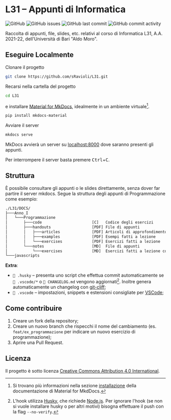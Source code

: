 # L31 – Appunti di Informatica

![GitHub](https://img.shields.io/github/license/sRavioli/L31)
![GitHub issues](https://img.shields.io/github/issues/sRavioli/L31)
![GitHub last commit](https://img.shields.io/github/last-commit/sRavioli/L31)
![GitHub commit activity](https://img.shields.io/github/commit-activity/m/sRavioli/L31)

Raccolta di appunti, file, slides, etc. relativi al corso di Informatica L31,
A.A. 2021-22, dell'Università di Bari "Aldo Moro".

## Eseguire Localmente

Clonare il progetto

```bash
git clone https://github.com/sRavioli/L31.git
```

Recarsi nella cartella del progetto

```bash
cd L31
```

e installare [Material for MkDocs](https://squidfunk.github.io/mkdocs-material/),
idealmente in un ambiente virtuale[^1].

```bash
pip install mkdocs-material
```

Avviare il server

```bash
mkdocs serve
```

MkDocs avvierà un server su [localhost:8000](http://localhost:8000/) dove
saranno presenti gli appunti.

<!-- markdownlint-disable MD033 -->
Per interrompere il server basta premere <kbd>Ctrl</kbd>+<kbd>C</kbd>.
<!-- markdownlint-enable MD033 -->

## Struttura

È possibile consultare gli appunti o le slides direttamente, senza dover far
partire il server mkdocs. Segue la struttura degli appunti di Programmazione
come esempio:

```txt
./L31/DOCS/
├───Anno_I
│   └───Programmazione
│       ├───code                      [C]   Codice degli esercizi
│       ├───handouts                  [PDF] File di appunti
│       │   ├───articles              [PDF] Articoli di approfondimento
│       │   ├───examples              [PDF] Esempi fatti a lezione
│       │   └───exercises             [PDF] Esercizi fatti a lezione
│       └───notes                     [MD]  File di appunti
│           └───exercises             [MD]  Esercizi fatti a lezione con soluzione
└───javascripts
```

**Extra**:

- `📂 .husky` – presenta uno script che effettua commit automaticamente se
  `📂 .vscode/*` o `📄 CHANGELOG.md` vengono aggiornati[^2]. Inoltre genera
  automaticamente un changelog con [git-cliff](https://www.github.com/orhun/git-cliff);
- `📂 .vscode` – impostazioni, snippets e estensioni consigliate per
  [VSCode](https://github.com/microsoft/vscode);

## Come contribuire

1. Creare un fork della repository;
2. Creare un nuovo branch che rispecchi il nome del cambiamento (es.
   `feat/ex_programmazione` per indicare un nuovo esercizio di programmazione);
3. Aprire una Pull Request.

## Licenza

Il progetto è sotto licenza [Creative Commons Attribution 4.0 International](LICENSE.txt).

[^1]:
    Si trovano più informazioni nella sezione [installazione](https://squidfunk.github.io/mkdocs-material/getting-started/#installation)
    della documentazione di Material for MkdDocs.
[^2]:
    L'hook utilizza [Husky](https://typicode.github.io/husky/#/?id=install), che
    richiede [Node.js](https://nodejs.org/it/). Per ignorare l'hook (se non si
    vuole installare husky o per altri motivi) bisogna effettuare il push con
    la flag `--no-verify`.
